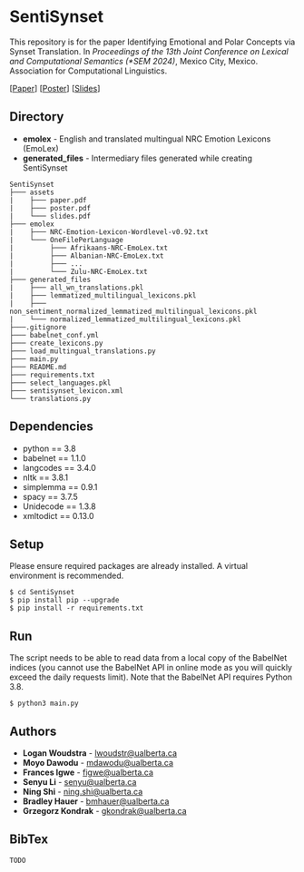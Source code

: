 # SentiSynset
This repository is for the paper Identifying Emotional and Polar Concepts via Synset Translation. In *Proceedings of the 13th Joint Conference on Lexical and Computational Semantics (\*SEM 2024)*, Mexico City, Mexico. Association for Computational Linguistics. 

[[Paper](https://github.com/UAlberta-NLP/SentiSynset/blob/main/assets/paper.pdf)] [[Poster](https://github.com/UAlberta-NLP/SentiSynset/blob/main/assets/poster.pdf)] [[Slides](https://github.com/UAlberta-NLP/SentiSynset/blob/main/assets/slides.pdf)]

## Directory
+ **emolex** - English and translated multingual NRC Emotion Lexicons (EmoLex)
+ **generated_files** - Intermediary files generated while creating SentiSynset
```
SentiSynset
├─── assets
|    ├─── paper.pdf
|    ├─── poster.pdf
|    └─── slides.pdf
├─── emolex
|    ├─── NRC-Emotion-Lexicon-Wordlevel-v0.92.txt
|    └─── OneFilePerLanguage
|         ├─── Afrikaans-NRC-EmoLex.txt
|         ├─── Albanian-NRC-EmoLex.txt
|         ├─── ...
|         └─── Zulu-NRC-EmoLex.txt
├─── generated_files
|    ├─── all_wn_translations.pkl
|    ├─── lemmatized_multilingual_lexicons.pkl
|    ├─── non_sentiment_normalized_lemmatized_multilingual_lexicons.pkl
|    └─── normalized_lemmatized_multilingual_lexicons.pkl
├───.gitignore
├─── babelnet_conf.yml
├─── create_lexicons.py
├─── load_multingual_translations.py
├─── main.py
├─── README.md
├─── requirements.txt
├─── select_languages.pkl
├─── sentisynset_lexicon.xml
└─── translations.py
```

## Dependencies
+ python == 3.8
+ babelnet == 1.1.0
+ langcodes == 3.4.0
+ nltk == 3.8.1
+ simplemma == 0.9.1
+ spacy == 3.7.5
+ Unidecode == 1.3.8
+ xmltodict == 0.13.0

## Setup
Please ensure required packages are already installed. A virtual environment is recommended.
```
$ cd SentiSynset
$ pip install pip --upgrade
$ pip install -r requirements.txt
```

## Run
The script needs to be able to read data from a local copy of the BabelNet indices (you cannot use the BabelNet API in online mode as you will quickly exceed the daily requests limit). Note that the BabelNet API requires Python 3.8.
```
$ python3 main.py
```

## Authors
* **Logan Woudstra** - lwoudstr@ualberta.ca
* **Moyo Dawodu** - mdawodu@ualberta.ca
* **Frances Igwe** - figwe@ualberta.ca
* **Senyu Li** - senyu@ualberta.ca
* **Ning Shi** - ning.shi@ualberta.ca
* **Bradley Hauer** - bmhauer@ualberta.ca
* **Grzegorz Kondrak** - gkondrak@ualberta.ca

## BibTex
```
TODO
```